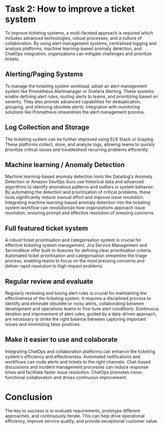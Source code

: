 # Task 2: How to improve a ticket system

To improve ticketing systems, a multi-faceted approach is required which includes advanced technologies, robust processes, and a culture of collaboration. By using alert management systems, centralised logging and analysis platforms, machine learning-based anomaly detection, and ChatOps integration, organizations can mitigate challenges and prioritize tickets. 

## Alerting/Paging Systems

To manage the ticketing system workload, adopt an alert management system like Prometheus Alertmanager or Grafana Alerting. These systems enable defining alert rules, routing alerts to teams, and prioritizing based on severity. They also provide advanced capabilities for deduplication, grouping, and silencing obsolete alerts. Integration with monitoring solutions like Prometheus streamlines the alert management process.

## Log Collection and Storage

The ticketing system can be further improved using ELK Stack or Graylog. These platforms collect, store, and analyze logs, allowing teams to quickly prioritize critical issues and troubleshoot recurring problems efficiently.

## Machine learning / Anomaly Detection

Machine learning-based anomaly detection tools like Datadog's Anomaly Detection or Amazon DevOps Guru use historical data and advanced algorithms to identify anomalous patterns and outliers in system behavior. By automating the detection and prioritization of critical problems, these tools significantly reduce manual effort and improve issue resolution. Integrating machine learning-based anomaly detection into the ticketing system workflow can revolutionize how organizations approach issue resolution, ensuring prompt and effective resolution of pressing concerns.

## Full featured ticket system

A robust ticket prioritisation and categorisation system is crucial for effective ticketing system management. Jira Service Management and ServiceNow offer built-in features for defining clear prioritisation criteria. Automated ticket prioritisation and categorisation streamline the triage process, enabling teams to focus on the most pressing concerns and deliver rapid resolution to high-impact problems.

## Regular review and evaluate

Regularly reviewing and tuning alert rules is crucial for maintaining the effectiveness of the ticketing system. It requires a disciplined process to identify and eliminate obsolete or noisy alerts, collaborating between development and operations teams to fine-tune alert conditions. Continuous iteration and improvement of alert rules, guided by a data-driven approach, are necessary to strike the right balance between capturing important issues and minimizing false positives.

## Make it easier to use and colaborate

Integrating ChatOps and collaboration platforms can enhance the ticketing system's efficiency and effectiveness. Automated notifications and workflows can route alerts and tickets to the right channels. Chat-based discussions and incident management processes can reduce response times and facilitate faster issue resolution. ChatOps promotes cross-functional collaboration and drives continuous improvement.

# Conclusion
The key to success is to evaluate requirements, prototype different approaches, and continuously iterate. This can help drive operational efficiency, improve service quality, and provide exceptional customer value.
